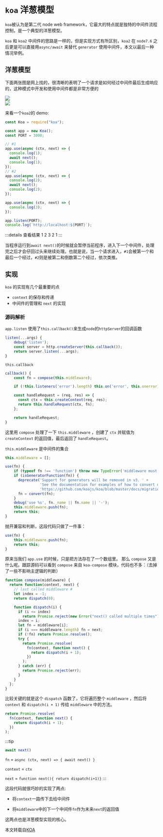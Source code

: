 # `koa` 洋葱模型

`koa`被认为是第二代 node web framework，它最大的特点就是独特的中间件流程控制，是一个典型的洋葱模型。

`koa` 和 `koa2` 中间件的思路是一样的，但是实现方式有所区别，`koa2` 在 `node7.6` 之后更是可以直接用`async/await` 来替代 `generator` 使用中间件，本文以最后一种情况举例。

## 洋葱模型

下面两张图是网上找的，很清晰的表明了一个请求是如何经过中间件最后生成响应的，这种模式中开发和使用中间件都是非常方便的

<div>
  <img src="https://gitee.com/sandlz/images/raw/master/uPic/onion_model_01.png"  />
</div>

<div>
  <img src="https://gitee.com/sandlz/images/raw/master/uPic/onion_model_02.png"  />
</div>

来看一个`koa2`的 demo:

```js
const Koa = require("koa");

const app = new Koa();
const PORT = 3000;

// #1
app.use(async (ctx, next) => {
  console.log(1);
  await next();
  console.log(1);
});
// #2
app.use(async (ctx, next) => {
  console.log(2);
  await next();
  console.log(2);
});

app.use(async (ctx, next) => {
  console.log(3);
});

app.listen(PORT);
console.log(`http://localhost:${PORT}`);
```

:::details 查看结果
1
2
3
2
1
:::

当程序运行到`await next()`的时候就会暂停当前程序，进入下一个中间件，处理完之后才会仔回过头来继续处理。也就是说，当一个请求进入，`#1`会被第一个和最后一个经过，`#2`则是被第二和倒数第二个经过，依次类推。

## 实现

`koa` 的实现有几个最重要的点

- `context` 的保存和传递
- 中间件的管理和 `next` 的实现

### 源码解析

`app.listen` 使用了`this.callback()`来生成`node`的`httpServer`的回调函数

```js
listen(...args) {
    debug('listen');
    const server = http.createServer(this.callback());
    return server.listen(...args);
}
```

`this.callback`

```js
callback() {
    const fn = compose(this.middleware);

    if (!this.listeners('error').length) this.on('error', this.onerror);

    const handleRequest = (req, res) => {
      const ctx = this.createContext(req, res);
      return this.handleRequest(ctx, fn);
    };

    return handleRequest;
}
```

这里用 `compose` 处理了一下 `this.middleware` ，创建了 `ctx` 并赋值为 `createContext` 的返回值，最后返回了 `handleRequest`。

`this.middleware` 是中间件的集合

```js
this.middleware = [];
```

```js
use(fn) {
    if (typeof fn !== 'function') throw new TypeError('middleware must be a function!');
    if (isGeneratorFunction(fn)) {
      deprecate('Support for generators will be removed in v3. ' +
                'See the documentation for examples of how to convert old middleware ' +
                'https://github.com/koajs/koa/blob/master/docs/migration.md');
      fn = convert(fn);
    }
    debug('use %s', fn._name || fn.name || '-');
    this.middleware.push(fn);
    return this;
}
```

抛开兼容和判断，这段代码只做了一件事：

```js
use(fn) {
    this.middleware.push(fn);
    return this;
}
```

原来当我们 `app.use` 的时候，只是把方法存在了一个数组里。
那么 `compose` 又是什么呢。跟踪源码可以看到 `compose` 来自 `koa-compose` 模块，代码也不多：（去掉了一些不影响主逻辑的判断）

```js
function compose(middleware) {
  return function(context, next) {
    // last called middleware #
    let index = -1;
    return dispatch(0);

    function dispatch(i) {
      if (i <= index)
        return Promise.reject(new Error("next() called multiple times"));
      index = i;
      let fn = middleware[i];
      if (i === middleware.length) fn = next;
      if (!fn) return Promise.resolve();
      try {
        return Promise.resolve(
          fn(context, function next() {
            return dispatch(i + 1);
          })
        );
      } catch (err) {
        return Promise.reject(err);
      }
    }
  };
}
```

比较关键的就是这个 `dispatch` 函数了，它将遍历整个 `middleware` ，然后将 `context` 和 `dispatch(i + 1)` 传给 `middleware` 中的方法。

```js
return Promise.resolve(
  fn(context, function next() {
    return dispatch(i + 1);
  })
);
```

:::tip
```js
await next()
```
`fn` = `async (ctx, next) => { await next() }`

`context` = `ctx`

`next` = `function next(){ return dispatch(i+1)}`
:::

这段代码就很巧妙的实现了两点:

- 将`context`一路传下去给中间件

- 将`middleware`中的下一个中间件`fn`作为未来`next`的返回值

这两点也是洋葱模型实现的核心。

本文转载自[KOA](https://segmentfault.com/a/1190000013981513)